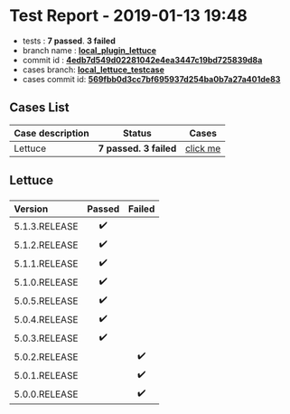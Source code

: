 # Test Report - 2019-01-13 19:48

- tests  : **7 passed**. **3 failed**
- branch name : **[local_plugin_lettuce](https://github.com/apache/incubator-skywalking/tree/local_plugin_lettuce)**
- commit id : **[4edb7d549d02281042e4ea3447c19bd725839d8a](https://github.com/apache/incubator-skywalking/commit/4edb7d549d02281042e4ea3447c19bd725839d8a)**
- cases branch: **[local_lettuce_testcase](https://github.com/SkywalkingTest/skywalking-autotest-scenarios/tree/local_lettuce_testcase)**
- cases commit id: **[569fbb0d3cc7bf695937d254ba0b7a27a401de83](https://github.com/SkywalkingTest/skywalking-autotest-scenarios/commit/569fbb0d3cc7bf695937d254ba0b7a27a401de83)**

## Cases List

| Case description | Status | Cases|
|:-----|:-----:|:-----:|
|Lettuce| **7 passed. 3 failed**| [click me](#lettuce) |

## Lettuce

### 
|  Version     | Passed | Failed|
|:------------- |:-------:|:-----:|
| 5.1.3.RELEASE  | :heavy_check_mark:||
| 5.1.2.RELEASE  | :heavy_check_mark:||
| 5.1.1.RELEASE  | :heavy_check_mark:||
| 5.1.0.RELEASE  | :heavy_check_mark:||
| 5.0.5.RELEASE  | :heavy_check_mark:||
| 5.0.4.RELEASE  | :heavy_check_mark:||
| 5.0.3.RELEASE  | :heavy_check_mark:||
| 5.0.2.RELEASE  | |:heavy_check_mark:|
| 5.0.1.RELEASE  | |:heavy_check_mark:|
| 5.0.0.RELEASE  | |:heavy_check_mark:|

